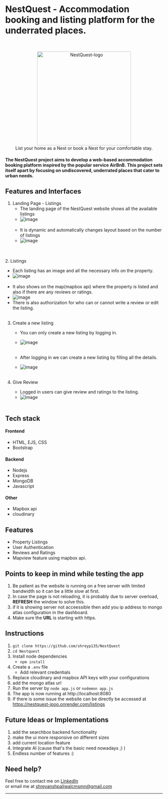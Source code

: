 
 # NestQuest - Accommodation booking and listing platform for the underrated places.
<br>

<p align="center">
<a href="https://nestquest-ipoo.onrender.com/listings">
<img src="https://res.cloudinary.com/dahhchuj8/image/upload/v1716811345/Screenshot_2024-05-27_171708-modified_qpespx.png" height="300px" alt="NestQuest-logo"/>
</a>
 <br>
List your home as a Nest or book a Nest for your comfortable stay.

</p>

<h4> The NestQuest project aims to develop a web-based accommodation booking platform inspired by the popular
service AirBnB. This project sets itself apart by focusing on undiscovered, underrated places that cater to urban
needs.
</h4>

## Features and Interfaces

1. Landing Page - Listings <br>
   - The landing page of the NestQuest website shows all the available listings
   - ![image](https://res.cloudinary.com/dahhchuj8/image/upload/v1716811700/Screenshot_2024-05-27_173808_dclzil.png)
 <br><br>
   - It is dynamic and automatically changes layout based on the number of listings 
   - ![image](https://res.cloudinary.com/dahhchuj8/image/upload/v1716814449/Screenshot_2024-05-27_182354_hpx8vr.png)
   
 <br><br>
2. Listings <br>
   - Each listing has an image and all the necessary info on the property.
   - ![image](https://res.cloudinary.com/dahhchuj8/image/upload/v1716814638/Screenshot_2024-05-27_182704_mgbbzy.png)
    <br><br>
   - It also shows on the map(mapbox api) where the property is listed and also if there are any reviews or ratings. 
   - ![image](https://res.cloudinary.com/dahhchuj8/image/upload/v1716814763/Screenshot_2024-05-27_182747_eppqwz.png)
    <br>
   - There is also authorization for who can or cannot write a review or edit the listing.
    <br><br>
3. Create a new listing <br>
   - You can only create a new listing by logging in.
   - ![image](https://res.cloudinary.com/dahhchuj8/image/upload/v1716814841/Screenshot_2024-05-27_183029_cpsoh1.png)
        <br><br>

   - After logging in we can create a new listing by filling all the details. 
   - ![image](https://res.cloudinary.com/dahhchuj8/image/upload/v1716816853/Screenshot_2024-05-27_190255_elyezy.png)
    <br><br>

4. Give Review <br>
   - Logged in users can give review and ratings to the listing. 
   - ![image](https://res.cloudinary.com/dahhchuj8/image/upload/v1716816961/Screenshot_2024-05-27_190509_jvttni.png)
    <br><br>


## Tech stack

#### Frontend
- HTML, EJS, CSS
- Bootstrap
#### Backend
- Nodejs
- Express
- MongoDB
- Javascript
#### Other
- Mapbox api
- cloudinary

## Features

- Property Listings
- User Authentication
- Reviews and Ratings
- Mapview feature using mapbox api.

## Points to keep in mind while testing the app

1. Be patient as the  website is running on a free server with limited bandwidth so it can be a little slow at first.
2. In case the page is not reloading, it is probably due to server overload, **REFRESH** the window to solve this.
3. if it is showing server not acceessible then add you ip address to mongo atlas configuration in the dashboard.
4. Make sure the **URL** is starting with https.

## Instructions


1. `git clone https://github.com/shreyp135/NestQuest` 
2. `cd Nestquest`
3. Install node dependencies 
   - `npm install`
4. Create a `.env` file 
   - Add relevant credentials
5. Replace cloudinary and mapbox API keys with your configurations
6. add the mongo atlas url 
5. Run the server by `node app.js` or `nodemon app.js`
6. The app is now running at http://localhost:8080
7. If there is some issue the website can be directly be accessed at https://nestquest-ipoo.onrender.com/listings

## Future Ideas or Implementations

1. add the searchbox backend functionality
2. make the ui more responsive on different sizes
3. add current location feature
4. Integrate AI (cause that's the basic need nowadays ;) )
5. Endless number of features :)

## Need help?

Feel free to contact me on [LinkedIn](https://www.linkedin.com/in/shreyanshpaliwal135/) <br>
or email me at shreyanshpaliwalcmsmn@gmail.com


---------                             
